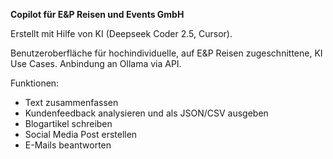 **Copilot für E&P Reisen und Events GmbH**

Erstellt mit Hilfe von KI (Deepseek Coder 2.5, Cursor).

Benutzeroberfläche für hochindividuelle, auf E&P Reisen zugeschnittene, KI Use Cases.
Anbindung an Ollama via API.

Funktionen:

- Text zusammenfassen
- Kundenfeedback analysieren und als JSON/CSV ausgeben
- Blogartikel schreiben
- Social Media Post erstellen
- E-Mails beantworten
